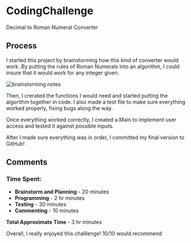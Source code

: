 # CodingChallenge
Decimal to Roman Numeral Converter

## Process
I started this project by brainstorming how this kind of converter would work. By putting the rules of Roman Numerals into an algorithm, I could insure that it would work for any integer given.

![brainstorming notes](IMG_5122.heic)

Then, I crerated the functions I would need and started putting the algorithm together in code. I also made a test file to make sure everything worked properly, fixing bugs along the way.

Once everything worked correctly, I created a Main to implement user access and tested it against possible inputs.

After I made sure everything was in order, I committed my final version to GitHub!


## Comments
### Time Spent:
- **Brainstorm and Planning** - 20 minutes
- **Programming** - 2 hr minutes
- **Testing** - 30 minutes
- **Commenting** - 10 minutes

**Total Approximate Time** - 3 hr minutes

Overall, I really enjoyed this challlenge! 10/10 would recommend
